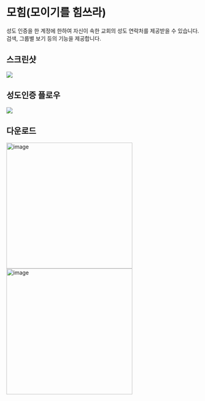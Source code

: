 # 모힘(모이기를 힘쓰라)

성도 인증을 한 계정에 한하여 자신이 속한 교회의 성도 연락처를 제공받을 수 있습니다.
검색, 그룹별 보기 등의 기능을 제공합니다.

## 스크린샷
![](./readme/mockup/mockup.png)

## 성도인증 플로우
![](./readme/mockup/mohim_login.png)

## 다운로드

<a href="https://play.google.com/store/apps/details?id=com.codeforchrist.mohim&hl=ko" target="_blank">
<img width="328" alt="image" src="https://user-images.githubusercontent.com/37360089/201863295-6efb29a6-3c97-451b-b8e0-8d23544d38ee.png">
</a>

<a href="https://apps.apple.com/kr/app/%EB%AA%A8%ED%9E%98/id6447751515" target="_blank">
<img width="328" alt="image" src="https://user-images.githubusercontent.com/37360089/201863345-6666a78a-79f2-4200-a7d5-5c2fccfd67ff.png">
</a>
